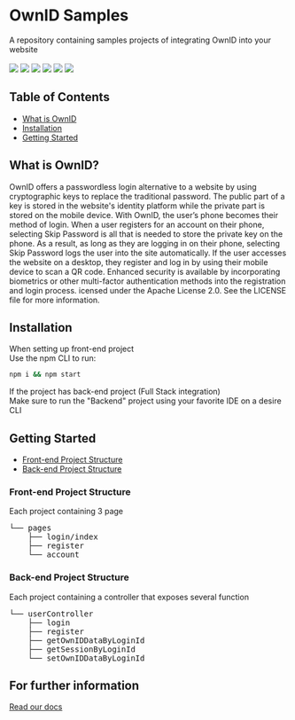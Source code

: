 # OwnID Samples
A repository containing samples projects of integrating OwnID into your website
<br/>
<br/>
![](https://console.ownid.com/assets/integrations-icons/Firebase-40x40.svg)
![](https://console.ownid.com/assets/integrations-icons/SAP-40x40.svg)
![](https://console.ownid.com/assets/integrations-icons/Node-40x40.svg)
![](https://console.ownid.com/assets/integrations-icons/Csharp-40x40.svg)
![](https://console.ownid.com/assets/integrations-icons/Python-40x40.svg)
![](https://console.ownid.com/assets/integrations-icons/JAVA-40x40.svg)
## Table of Contents
* [What is OwnID](#what-is-ownid)
* [Installation](#installation)
* [Getting Started](#getting-started)

## What is OwnID?
OwnID offers a passwordless login alternative to a website by using cryptographic keys to replace the traditional password. The public part of a key is stored in the website's identity platform while the private part is stored on the mobile device. With OwnID, the user’s phone becomes their method of login.
When a user registers for an account on their phone, selecting Skip Password is all that is needed to store the private key on the phone. As a result, as long as they are logging in on their phone, selecting Skip Password logs the user into the site automatically. If the user accesses the website on a desktop, they register and log in by using their mobile device to scan a QR code. Enhanced security is available by incorporating biometrics or other multi-factor authentication methods into the registration and login process. icensed under the Apache License 2.0. See the LICENSE file for more information.
## Installation
When setting up front-end project 
<br/>
Use the npm CLI to run:
```bash
npm i && npm start
```
If the project has back-end project (Full Stack integration)<br/>
Make sure to run the "Backend" project using your favorite IDE on a desire CLI</br>

## Getting Started
* [Front-end Project Structure](#Front-end-Project-Structure)
* [Back-end Project Structure](#Back-end-Project-Structure)
### Front-end Project Structure
Each project containing 3 page
<pre>
└── pages
    ├── login/index
    ├── register
    └── account
</pre>

### Back-end Project Structure
Each project containing a controller that exposes several function
<pre>
└── userController
    ├── login
    ├── register
    ├── getOwnIDDataByLoginId
    ├── getSessionByLoginId
    └── setOwnIDDataByLoginId
</pre>

## For further information
[Read our docs](https://docs.ownid.com/)